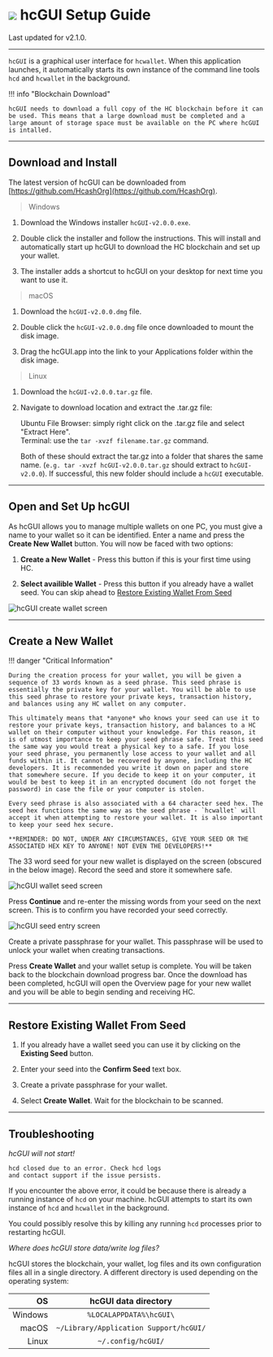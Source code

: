 # <img class="hc-icon" src="/img/hc-icons/Wallet.svg" /> hcGUI Setup Guide

Last updated for v2.1.0.

---

`hcGUI` is a graphical user interface for `hcwallet`. When this application launches, it automatically starts its own instance of the command line tools `hcd` and `hcwallet` in the background.

!!! info "Blockchain Download"

	hcGUI needs to download a full copy of the HC blockchain before it can be used. This means that a large download must be completed and a large amount of storage space must be available on the PC where hcGUI is intalled.


---

## Download and Install

The latest version of hcGUI can be downloaded from [https://github.com/HcashOrg](https://github.com/HcashOrg).

> Windows

1. Download the Windows installer `hcGUI-v2.0.0.exe`.

1. Double click the installer and follow the instructions. This will install and automatically start up hcGUI to download the HC blockchain and set up your wallet.

1. The installer adds a shortcut to hcGUI on your desktop for next time you want to use it.

> macOS

1. Download the `hcGUI-v2.0.0.dmg` file.

1. Double click the `hcGUI-v2.0.0.dmg` file once downloaded to mount the disk image.

1. Drag the hcGUI.app into the link to your Applications folder within the disk image.

> Linux

1. Download the `hcGUI-v2.0.0.tar.gz` file.

1. Navigate to download location and extract the .tar.gz file:

    Ubuntu File Browser: simply right click on the .tar.gz file and select "Extract Here". <br />
    Terminal: use the `tar -xvzf filename.tar.gz` command.

    Both of these should extract the tar.gz into a folder that shares the same name. (`e.g. tar -xvzf hcGUI-v2.0.0.tar.gz` should extract to `hcGUI-v2.0.0`). If successful, this new folder should include a `hcGUI` executable.

---

## Open and Set Up hcGUI



As hcGUI allows you to manage multiple wallets on one PC, you must give a name to your wallet so it can be identified. Enter a name and press the **Create New Wallet** button. You will now be faced with two options: 

1. **Create a New Wallet** - Press this button if this is your first time using HC.

1. **Select availible Wallet** - Press this button if you already have a wallet seed. You can skip ahead to [Restore Existing Wallet From Seed](/getting-started/user-guides/hcGUI-setup.md#restore-existing-wallet-from-seed)

![hcGUI create wallet screen](/img/decrediton/create-wallet.png)

---

## Create a New Wallet

!!! danger "Critical Information"

    During the creation process for your wallet, you will be given a sequence of 33 words known as a seed phrase. This seed phrase is essentially the private key for your wallet. You will be able to use this seed phrase to restore your private keys, transaction history, and balances using any HC wallet on any computer.

    This ultimately means that *anyone* who knows your seed can use it to restore your private keys, transaction history, and balances to a HC wallet on their computer without your knowledge. For this reason, it is of utmost importance to keep your seed phrase safe. Treat this seed the same way you would treat a physical key to a safe. If you lose your seed phrase, you permanently lose access to your wallet and all funds within it. It cannot be recovered by anyone, including the HC developers. It is recommended you write it down on paper and store that somewhere secure. If you decide to keep it on your computer, it would be best to keep it in an encrypted document (do not forget the password) in case the file or your computer is stolen.

    Every seed phrase is also associated with a 64 character seed hex. The seed hex functions the same way as the seed phrase - `hcwallet` will accept it when attempting to restore your wallet. It is also important to keep your seed hex secure.

    **REMINDER: DO NOT, UNDER ANY CIRCUMSTANCES, GIVE YOUR SEED OR THE ASSOCIATED HEX KEY TO ANYONE! NOT EVEN THE DEVELOPERS!**

The 33 word seed for your new wallet is displayed on the screen (obscured in the below image). Record the seed and store it somewhere safe.

![hcGUI wallet seed screen](/img/decrediton/wallet-seed.png)

Press **Continue** and re-enter the missing words from your seed on the next screen. This is to confirm you have recorded your seed correctly.

![hcGUI seed entry screen](/img/decrediton/seed-entered.png)

Create a private passphrase for your wallet. This passphrase will be used to unlock your wallet when creating transactions.

Press **Create Wallet** and your wallet setup is complete. You will be taken back to the blockchain download progress bar. Once the download has been completed, hcGUI will open the Overview page for your new wallet and you will be able to begin sending and receiving HC.

---

## Restore Existing Wallet From Seed

1. If you already have a wallet seed you can use it by clicking on the **Existing Seed** button.

1. Enter your seed into the **Confirm Seed** text box.

1. Create a private passphrase for your wallet.

1. Select **Create Wallet**. Wait for the blockchain to be scanned.

---

## Troubleshooting

*hcGUI will not start!*

```
hcd closed due to an error. Check hcd logs
and contact support if the issue persists.
```

If you encounter the above error, it could be because there is already a running instance of `hcd` on your machine. hcGUI attempts to start its own instance of `hcd` and `hcwallet` in the background.

You could possibly resolve this by killing any running `hcd` processes prior to restarting hcGUI.

*Where does hcGUI store data/write log files?*

hcGUI stores the blockchain, your wallet, log files and its own configuration files all in a single directory. A different directory is used depending on the operating system:

| OS      | hcGUI data directory                   |
| -------:|:-------------------------------------------:|
| Windows | `%LOCALAPPDATA%\hcGUI\`                |
| macOS   | `~/Library/Application Support/hcGUI/` |
| Linux   | `~/.config/hcGUI/`                     |
